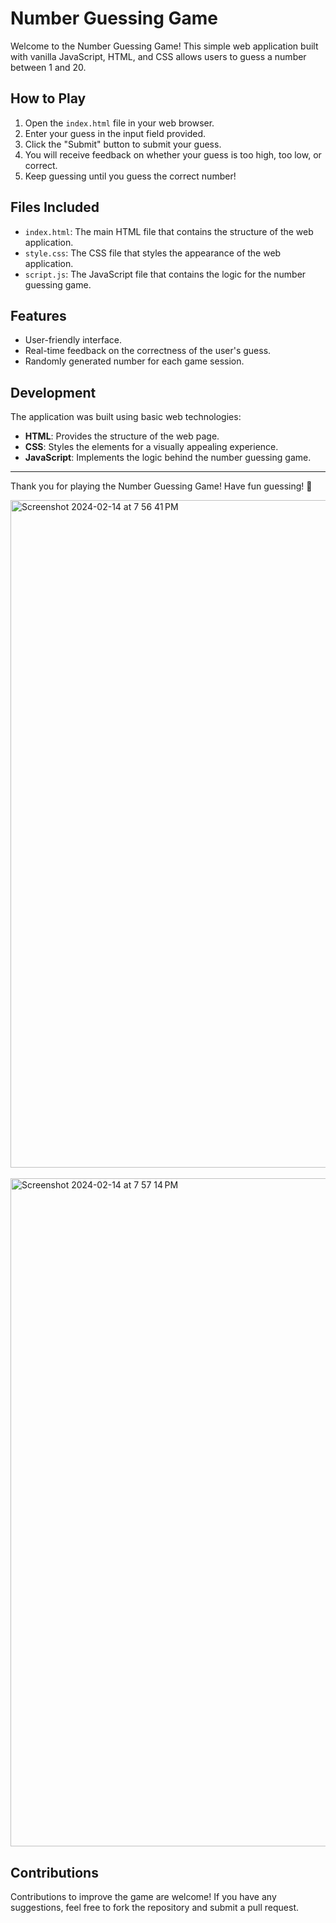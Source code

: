 # Number Guessing Game

Welcome to the Number Guessing Game! This simple web application built with vanilla JavaScript, HTML, and CSS allows users to guess a number between 1 and 20.

## How to Play

1. Open the `index.html` file in your web browser.
2. Enter your guess in the input field provided.
3. Click the "Submit" button to submit your guess.
4. You will receive feedback on whether your guess is too high, too low, or correct.
5. Keep guessing until you guess the correct number!

## Files Included

- `index.html`: The main HTML file that contains the structure of the web application.
- `style.css`: The CSS file that styles the appearance of the web application.
- `script.js`: The JavaScript file that contains the logic for the number guessing game.

## Features

- User-friendly interface.
- Real-time feedback on the correctness of the user's guess.
- Randomly generated number for each game session.

## Development

The application was built using basic web technologies:

- **HTML**: Provides the structure of the web page.
- **CSS**: Styles the elements for a visually appealing experience.
- **JavaScript**: Implements the logic behind the number guessing game.

---

Thank you for playing the Number Guessing Game! Have fun guessing! 🎉

<img width="1068" alt="Screenshot 2024-02-14 at 7 56 41 PM" src="https://github.com/char06/Guess-My-number/assets/24831449/983df3a6-a469-4fd2-8e06-c99035530600">
<br> 
<br> 
<img width="1069" alt="Screenshot 2024-02-14 at 7 57 14 PM" src="https://github.com/char06/Guess-My-number/assets/24831449/f3979875-d600-4331-ae73-5c4dddb3ab8c">

## Contributions

Contributions to improve the game are welcome! If you have any suggestions, feel free to fork the repository and submit a pull request.


